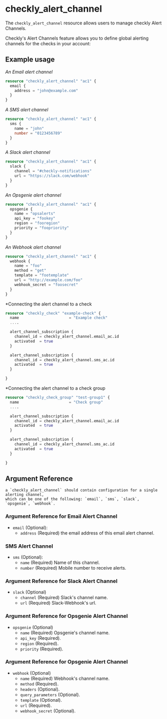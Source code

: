 # checkly_alert_channel
The `checkly_alert_channel` resource allows users to manage checkly Alert Channels.  

Checkly's Alert Channels feature allows you to define global alerting channels for the checks in your account:

## Example usage
*An Email alert channel*
```terraform
resource "checkly_alert_channel" "ac1" {
  email {
    address = "john@example.com"
  }
}
```  

*A SMS alert channel*
```terraform
resource "checkly_alert_channel" "ac1" {
  sms {
    name = "john"
    number = "0123456789"
  }
}
```  

*A Slack alert channel*
```terraform
resource "checkly_alert_channel" "ac1" {
  slack {
    channel = "#checkly-notifications"
    url = "https://slack.com/webhook"
  }
}
```  

*An Opsgenie alert channel*
```terraform
resource "checkly_alert_channel" "ac1" {
  opsgenie {
    name = "opsalerts"
    api_key = "fookey"
    region = "fooregion"
    priority = "foopriority"
  }
}
```  


*An Webhook alert channel*
```terraform
resource "checkly_alert_channel" "ac1" {
  webhook {
    name = "foo"
    method = "get"
    template = "footemplate"
    url = "http://example.com/foo"
    webhook_secret = "foosecret"
  }
}
```  

*Connecting the alert channel to a check
```terraform
resource "checkly_check" "example-check" {
  name                      = "Example check"
  ....

  alert_channel_subscription {
    channel_id = checkly_alert_channel.email_ac.id
    activated  = true
  }

  alert_channel_subscription {
    channel_id = checkly_alert_channel.sms_ac.id
    activated  = true
  }

}
```

*Connecting the alert channel to a check group
```terraform
resource "checkly_check_group" "test-group1" {
  name                      = "Check group"
  ....

  alert_channel_subscription {
    channel_id = checkly_alert_channel.email_ac.id
    activated  = true
  }

  alert_channel_subscription {
    channel_id = checkly_alert_channel.sms_ac.id
    activated  = true
  }

}
```

## Argument Reference
    a `checkly_alert_channel` should contain configuration for a single alerting channel, 
    which can be one of the following: `email`, `sms`, `slack`, `opsgenie`, `webhook`.
### Argument Reference for Email Alert Channel
* `email` (Optional): 
    * `address` (Required) the email address of this email alert channel.
### SMS Alert Channel
* `sms` (Optional):
    * `name` (Required) Name of this channel.
    * `number` (Required) Mobile number to receive alerts.
### Argument Reference for Slack Alert Channel
* `slack` (Optional)
    * `channel` (Required) Slack's channel name.
    * `url` (Required) Slack-Webhook's url.
### Argument Reference for Opsgenie Alert Channel
* `opsgenie` (Optional)
    * `name` (Required) Opsgenie's channel name.
    * `api_key` (Required).
    * `region` (Required).
    * `priority` (Required).
### Argument Reference for Opsgenie Alert Channel
* `webhook` (Optional)
    * `name` (Required) Webhook's channel name.
    * `method` (Required).
    * `headers` (Optional).
    * `query_parameters` (Optional).
    * `template` (Optional).
    * `url` (Required).
    * `webhook_secret` (Optional).
